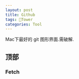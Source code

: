 ```yaml
---
layout: post
title: Github
tags: Tower
categories: Tool
---
```


Mac下最好的 git 图形界面.需破解.


## 顶部

### Fetch



